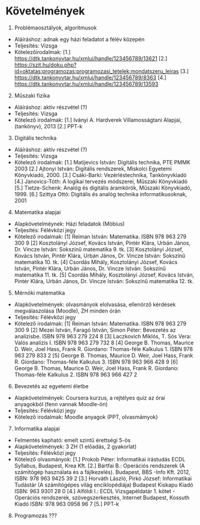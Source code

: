 # Követelmények

1. Problémaosztályok, algoritmusok
- Aláíráshoz: adnak egy házi feladatot a félév közepén
- Teljesítés: Vizsga
- Kötelezőirodalmak:
[1.] https://dtk.tankonyvtar.hu/xmlui/handle/123456789/13621
[2.] https://szit.hu/doku.php?id=oktatas:programozas:programozasi_tetelek:mondatszeru_leiras
[3.] https://dtk.tankonyvtar.hu/xmlui/handle/123456789/8363
[4.] https://dtk.tankonyvtar.hu/xmlui/handle/123456789/13593

2. Műszaki fizika
- Aláíráshoz: aktív részvétel (?)
- Teljesítés: Vizsga
- Kötelező irodalmak:
[1.] Iványi A. Hardverek Villamosságtani Alapjai, (tankönyv), 2013
[2.] PPT-k

3. Digitális technika
- Aláíráshoz: aktív részvétel (?)
- Teljesítés: Vizsga
- Kötelező irodalmak:
[1.] Matijevics István: Digitális technika, PTE PMMK 2003
[2.] Ajtonyi István: Digitális rendszerek, Miskolci Egyetemi Könyvkiadó, 2000.
[3.] Csáki-Barki: Vezérléstechnika, Tankönyvkiadó
[4.] Janovics-Tóth: A logikai tervezés módszerei, Műszaki Könyvkiadó
[5.] Tietze-Schenk: Analóg és digitális áramkörök, Műszaki Könyvkiadó, 1999.
[6.] Szittya Ottó: Digitális és analóg technika informatikusoknak, 2001

4. Matematika alapjai
- Alapkövetelméynek: Házi feladatok (Möbius)
- Teljesítés: Félévközi jegy
- Kötelező irodalmak:
[1] Reiman István: Matematika. ISBN 978 963 279 300 9
[2] Kosztolányi József, Kovács István, Pintér Klára, Urbán János, Dr. Vincze István: Sokszínű matematika 9. tk.
[3] Kosztolányi József, Kovács István, Pintér Klára, Urbán János, Dr. Vincze István: Sokszínű matematika 10. tk.
[4] Csordás Mihály, Kosztolányi József, Kovács István, Pintér Klára, Urbán János, Dr. Vincze István: Sokszínű matematika 11. tk.
[5] Csordás Mihály, Kosztolányi József, Kovács István, Pintér Klára, Urbán János, Dr. Vincze István: Sokszínű matematika 12. tk.

5. Mérnöki matematika
- Alapkövetelmények: olvasmányok elolvasása, ellenörző kérdések megválaszolása (Moodle), ZH minden órán
- Teljesítés: Félévközi jegy
- Kötelező irodalmak:
[1] Reiman István: Matematika. ISBN 978 963 279 300 9
[2] Mezei István, Faragó István, Simon Péter: Bevezetés az analízisbe. ISBN 978 963 279 224 8
[3] Laczkovich Miklós, T. Sós Vera: Valós analízis I. ISBN 978 963 279 732 8
[4] George B. Thomas, Maurice D. Weir, Joel Hass, Frank R. Giordano: Thomas-féle Kalkulus 1. ISBN 978 963 279 833 2
[5] George B. Thomas, Maurice D. Weir, Joel Hass, Frank R. Giordano: Thomas-féle Kalkulus 3. ISBN 978 963 966 428 9
[6] George B. Thomas, Maurice D. Weir, Joel Hass, Frank R. Giordano: Thomas-féle Kalkulus 2. ISBN 978 963 966 427 2

6. Bevezetés az egyetemi életbe
- Alapkövetelmények: Coursera kurzus, a rejtélyes quiz az órai anyagokból (fenn vannak Moodle-ön)
- Teljesítés: Félévközi jegy
- Kötelező irodalmak:
Moodle anyagok (PPT, olvasmámyok)

7. Informatika alapjai
- Felmentés kapható: emelt szintű érettségi 5-ös
- Alapkövetelmények: 3 ZH (1 előadás, 2 gyakorlat)
- Teljesítés: Félévközi jegy
- Kötelező olvasmányok:
[1.] Prokob Péter: Informatikai írástudás ECDL Syllabus, Budapest, Krea Kft.
[2.] Bártfai B.: Operációs rendszerek (A számítógép használata és a fájlkezelés).
Budapest, BBS -Info Kft. 2012, ISBN: 978 963 9425 39 2
[3.] Horváth László, Pirkó József: Informatikai Tudástár (A számítógépes világ enciklopédiája) Budapest Kiskapu Kiadó ISBN: 963
9301 28 0
[4.] Alföldi I.: ECDL Vizsgapéldatár 1. kötet -Operációs rendszerek, szövegszerkesztés, Internet Budapest, Kossuth Kiadó ISBN:
978 963 0958 96 7
[5.] PPT-k

8. Programozás
???